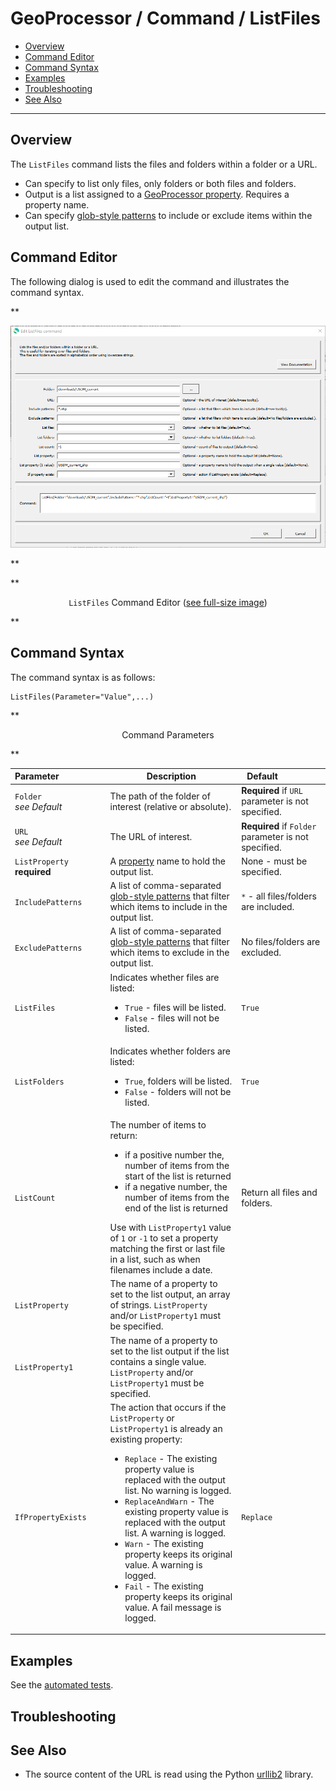 # GeoProcessor / Command / ListFiles #

* [Overview](#overview)
* [Command Editor](#command-editor)
* [Command Syntax](#command-syntax)
* [Examples](#examples)
* [Troubleshooting](#troubleshooting)
* [See Also](#see-also)

-------------------------

## Overview ##

The `ListFiles` command lists the files and folders within a folder or a URL. 

* Can specify to list only files, only folders or  both files and folders. 
* Output is a list assigned to a [GeoProcessor property](../../introduction/introduction.md#geoprocessor-properties-property). Requires a property name. 
* Can specify [glob-style patterns](https://en.wikipedia.org/wiki/Glob_(programming)) to include or exclude items within the output list.

## Command Editor ##

The following dialog is used to edit the command and illustrates the command syntax.

**<p style="text-align: center;">
![ListFiles](ListFiles.png)
</p>**

**<p style="text-align: center;">
`ListFiles` Command Editor (<a href="../ListFiles.png">see full-size image</a>)
</p>**

## Command Syntax ##

The command syntax is as follows:

```text
ListFiles(Parameter="Value",...)
```
**<p style="text-align: center;">
Command Parameters
</p>**

|**Parameter**&nbsp;&nbsp;&nbsp;&nbsp;&nbsp;&nbsp;&nbsp;&nbsp;&nbsp;&nbsp;&nbsp;&nbsp;&nbsp;&nbsp;&nbsp;&nbsp;&nbsp;&nbsp;| **Description** | **Default**&nbsp;&nbsp;&nbsp;&nbsp;&nbsp;&nbsp;&nbsp;&nbsp;&nbsp;&nbsp;&nbsp;&nbsp;&nbsp;&nbsp;&nbsp;&nbsp; |
| --------------|-----------------|----------------- |
|`Folder` <br> *see Default*|The path of the folder of interest (relative or absolute). | **Required** if `URL` parameter is not specified. |
|`URL` <br> *see Default*| The URL of interest. | **Required** if `Folder` parameter is not specified. |
|`ListProperty`<br> **required**|A [property](../../introduction/introduction.md#geoprocessor-properties-property) name to hold the output list.|None - must be specified.|
|`IncludePatterns`|A list of comma-separated [glob-style patterns](https://en.wikipedia.org/wiki/Glob_(programming)) that filter which items to include in the output list. |`*` - all files/folders are included.|
|`ExcludePatterns`|A list of comma-separated [glob-style patterns](https://en.wikipedia.org/wiki/Glob_(programming)) that filter which items to exclude in the output list.| No files/folders are excluded.|
|`ListFiles`|Indicates whether files are listed:<ul><li>`True` - files will be listed.</li><li>`False` - files will not be listed.</li></ul>|`True`|
|`ListFolders`|Indicates whether folders are listed:<ul><li>`True`, folders will be listed.</li><li>`False` - folders will not be listed.</li></ul>|`True`|
|`ListCount`| The number of items to return:<ul><li>if a positive number the, number of items from the start of the list is returned</li><li>if a negative number, the number of items from the end of the list is returned</li></ul> Use with `ListProperty1` value of `1` or `-1` to set a property matching the first or last file in a list, such as when filenames include a date.| Return all files and folders.|
|`ListProperty`| The name of a property to set to the list output, an array of strings. `ListProperty` and/or `ListProperty1` must be specified. | |
|`ListProperty1`| The name of a property to set to the list output if the list contains a single value. `ListProperty` and/or `ListProperty1` must be specified. | |
|`IfPropertyExists`<br>|The action that occurs if the `ListProperty` or `ListProperty1` is already an existing property:<ul><li>`Replace` - The existing property value is replaced with the output list. No warning is logged.</li><li>`ReplaceAndWarn` - The existing property value is replaced with the output list. A warning is logged.</li><li>`Warn` - The existing property keeps its original value. A warning is logged.</li><li>`Fail` - The existing property keeps its original value. A fail message is logged.</li></ul> | `Replace` | 

## Examples ##

See the [automated tests](https://github.com/OpenWaterFoundation/owf-app-geoprocessor-python-test/tree/master/test/commands/ListFiles).

## Troubleshooting ##

## See Also ##

* The source content of the URL is read using the Python [urllib2](https://docs.python.org/2/library/urllib2.html) library.
